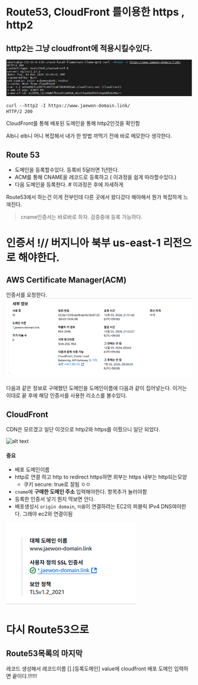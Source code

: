 # Route53, CloudFront 를이용한 https , http2

## http2는 그냥 cloudfront에 적용시킬수있다.

![alt text](http2인증.png)

```
curl --http2 -I https://www.jaewon-domain.link/
HTTP/2 200
```

CloudFront를 통해 배포된 도메인을 통해 http2인것을 확인함 

Alb니 elb니 머니 복잡해서 내가 한 방법 까먹기 전에 바로 메모한다 생각한다. 

## Route 53

- 도메인을 등록할수있다. 등록비 5달러면 1년한다.
- ACM를 통해 CNAME을 레코드로 등록하고 ( 이과정을 쉽게 따라할수있다.)
- 다음 도메인을 등록한다. # 이과정은 후에 자세하게 

Route53에서 하는건 이게 전부인데 다른 곳에서 왔다갔다 해야해서 뭔가 복잡하게 느껴진다.

> cname인증서는 바로바로 하자. 검증중에 등록 가능하다. 

# 인증서 !// 버지니아 북부 us-east-1 리전으로 해야한다.

## AWS Certificate Manager(ACM)

인증서를 요청한다. 
![alt text](image.png)

다음과 같은 정보로 구매했던 도메인을 도메인이름에 다음과 같이 집어넣는다. 
이거는 이대로 끝 후에 해당 인증서를 사용한 리소스를 볼수있다.

## CloudFront

CDN은 모르겠고 일단 이것으로 http2와 https를 이뤘으니 일단 되었다. 

![alt text](C:\Users\이재원\Desktop\cloudfront%20세부정보.png)

#### 중요

- 배포 도메인이름 
- http로 연결 하고 http to redirect https하면 외부는 https 내부는 http되는모양 
  - 쿠키 secure: true로 잘됨 ㅇㅇ
- `cname`에 **구매한 도메인 주소** 입력해야한다. 항목추가 눌러야함
- 등록한 인증서 넣기 뭔지 딱보면 안다.
- 배포생성시 `origin domain`, `이름`이 연결하려는 
  EC2의 퍼블릭 IPv4 DNS여야한다. 그래야 ec2와 연결이됨

![alt text](image-1.png)

# 다시 Route53으로

## Route53목록의 마지막

레코드 생성해서 
레코드이름 [].[등록도메인]
value에 cloudfront 배포 도메인 입력하면 끝이다.!!!!!!
